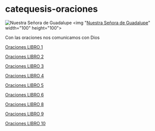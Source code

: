 # catequesis-oraciones

![Nuestra Señora de Guadalupe](https://dnielibarra.github.io/catequesis-oraciones/guadalupe.png)
<img "[Nuestra Señora de Guadalupe](https://dnielibarra.github.io/catequesis-oraciones/guadalupe.png)" width="100" height="100">

Con las oraciones nos comunicamos con Dios

[Oraciones LIBRO 1](https://dnielibarra.github.io/catequesis-oraciones/libro1.html)

[Oraciones LIBRO 2](https://dnielibarra.github.io/catequesis-oraciones/libro2.html)

[Oraciones LIBRO 3](https://dnielibarra.github.io/catequesis-oraciones/libro3.html)

[Oraciones LIBRO 4](https://dnielibarra.github.io/catequesis-oraciones/libro4.html)

[Oraciones LIBRO 5](https://dnielibarra.github.io/catequesis-oraciones/libro5.html)

[Oraciones LIBRO 6](https://dnielibarra.github.io/catequesis-oraciones/libro6.html)

[Oraciones LIBRO 8](https://dnielibarra.github.io/catequesis-oraciones/libro8.html)

[Oraciones LIBRO 9](https://dnielibarra.github.io/catequesis-oraciones/libro9.html)

[Oraciones LIBRO 10](https://dnielibarra.github.io/catequesis-oraciones/libro10.html)
